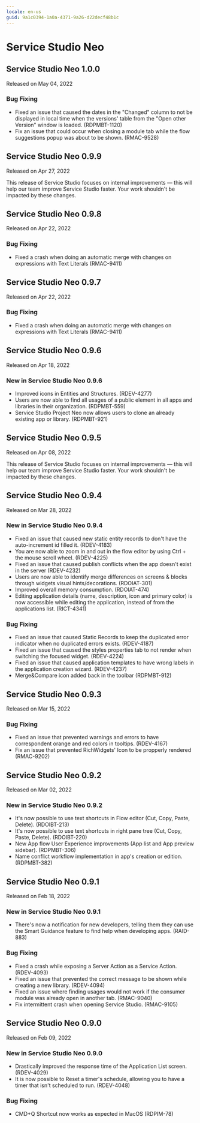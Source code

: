 ```yaml
---
locale: en-us
guid: 9a1c0394-1a0a-4371-9a26-d22decf48b1c
---
```


<h1>Service Studio Neo</h1>
<h2 id="Service_Studio_Neo_1.0.0">Service Studio Neo 1.0.0</h2>
<div class="info"><p>Released on May 04, 2022</p></div>
<h3 id="Bug_Fixing_0">Bug Fixing</h3>
<ul>
<li>Fixed an issue that caused the dates in the "Changed" column to not be displayed in local time when the versions' table from the "Open other Version" window is loaded. (RDPMBT-1120)</li>
<li>Fix an issue that could occur when closing a module tab while the flow suggestions popup was about to be shown. (RMAC-9528)</li>
</ul>

<h2 id="Service_Studio_Neo_0.9.9">Service Studio Neo 0.9.9</h2>
<div class="info"><p>Released on Apr 27, 2022</p></div>

This release of Service Studio focuses on internal improvements ― this will help our team improve Service Studio faster.
Your work shouldn't be impacted by these changes.
<h2 id="Service_Studio_Neo_0.9.8">Service Studio Neo 0.9.8</h2>
<div class="info"><p>Released on Apr 22, 2022</p></div>
<h3 id="Bug_Fixing_1">Bug Fixing</h3>
<ul>
<li>Fixed a crash when doing an automatic merge with changes on expressions with Text Literals (RMAC-9411)</li>
</ul>

<h2 id="Service_Studio_Neo_0.9.7">Service Studio Neo 0.9.7</h2>
<div class="info"><p>Released on Apr 22, 2022</p></div>
<h3 id="Bug_Fixing_2">Bug Fixing</h3>
<ul>
<li>Fixed a crash when doing an automatic merge with changes on expressions with Text Literals (RMAC-9411)</li>
</ul>

<h2 id="Service_Studio_Neo_0.9.6">Service Studio Neo 0.9.6</h2>
<div class="info"><p>Released on Apr 18, 2022</p></div>
<h3 id="New_in_Service_Studio_Neo_0.9.6">New in Service Studio Neo 0.9.6</h3>
<ul>
<li>Improved icons in Entities and Structures. (RDEV-4277)</li>
<li>Users are now able to find all usages of a public element in all apps and libraries in their organization. (RDPMBT-559)</li>
<li>Service Studio Project Neo now allows users to clone an already existing app or library. (RDPMBT-921)</li>
</ul>

<h2 id="Service_Studio_Neo_0.9.5">Service Studio Neo 0.9.5</h2>
<div class="info"><p>Released on Apr 08, 2022</p></div>
This release of Service Studio focuses on internal improvements ― this will help our team improve Service Studio faster.
Your work shouldn't be impacted by these changes.
<h2 id="Service_Studio_Neo_0.9.4">Service Studio Neo 0.9.4</h2>
<div class="info"><p>Released on Mar 28, 2022</p></div>
<h3 id="New_in_Service_Studio_Neo_0.9.4">New in Service Studio Neo 0.9.4</h3>
<ul>
<li>Fixed an issue that caused new static entity records to don't have the auto-increment id filled it. (RDEV-4183)</li>
<li>You are now able to zoom in and out in the flow editor by using Ctrl + the mouse scroll wheel. (RDEV-4225)</li>
<li>Fixed an issue that caused publish conflicts when the app doesn't exist in the server (RDEV-4232)</li>
<li>Users are now able to identify merge differences on screens &amp; blocks through widgets visual hints/decorations. (RDOIAT-301)</li>
<li>Improved overall memory consumption. (RDOIAT-474)</li>
<li>Editing application details (name, description, icon and primary color) is now accessible while editing the application, instead of from the applications list. (RICT-4341)</li>
</ul>
<h3 id="Bug_Fixing_3">Bug Fixing</h3>
<ul>
<li>Fixed an issue that caused Static Records to keep the duplicated error indicator when no duplicated errors exists. (RDEV-4187)</li>
<li>Fixed an issue that caused the styles properties tab to not render when switching the focused widget. (RDEV-4224)</li>
<li>Fixed an issue that caused application templates to have wrong labels in the application creation wizard. (RDEV-4237)</li>
<li>Merge&amp;Compare icon added back in the toolbar (RDPMBT-912)</li>
</ul>

<h2 id="Service_Studio_Neo_0.9.3">Service Studio Neo 0.9.3</h2>
<div class="info"><p>Released on Mar 15, 2022</p></div>
<h3 id="Bug_Fixing_4">Bug Fixing</h3>
<ul>
<li>Fixed an issue that prevented warnings and errors to have correspondent orange and red colors in tooltips.  (RDEV-4167)</li>
<li>Fix an issue that prevented RichWidgets' Icon to be propperly rendered (RMAC-9202)</li>
</ul>

<h2 id="Service_Studio_Neo_0.9.2">Service Studio Neo 0.9.2</h2>
<div class="info"><p>Released on Mar 02, 2022</p></div>
<h3 id="New_in_Service_Studio_Neo_0.9.2">New in Service Studio Neo 0.9.2</h3>
<ul>
<li>It's now possible to use text shortcuts in Flow editor (Cut, Copy, Paste, Delete). (RDOIBT-213)</li>
<li>It's now possible to use text shortcuts in right pane tree (Cut, Copy, Paste, Delete). (RDOIBT-220)</li>
<li>New App flow User Experience improvements (App list and App preview sidebar). (RDPMBT-306)</li>
<li>Name conflict workflow implementation in app's creation or edition. (RDPMBT-382)</li>
</ul>

<h2 id="Service_Studio_Neo_0.9.1">Service Studio Neo 0.9.1</h2>
<div class="info"><p>Released on Feb 18, 2022</p></div>
<h3 id="New_in_Service_Studio_Neo_0.9.1">New in Service Studio Neo 0.9.1</h3>
<ul>
<li>There's now a notification for new developers, telling them they can use the Smart Guidance feature to find help when developing apps. (RAID-883)</li>
</ul>
<h3 id="Bug_Fixing_5">Bug Fixing</h3>
<ul>
<li>Fixed a crash while exposing a Server Action as a Service Action. (RDEV-4093)</li>
<li>Fixed an issue that prevented the correct message to be shown while creating a new library. (RDEV-4094)</li>
<li>Fixed an issue where finding usages would not work if the consumer module was already open in another tab. (RMAC-9040)</li>
<li>Fix intermittent crash when opening Service Studio. (RMAC-9105)</li>
</ul>

<h2 id="Service_Studio_Neo_0.9.0">Service Studio Neo 0.9.0</h2>
<div class="info"><p>Released on Feb 09, 2022</p></div>
<h3 id="New_in_Service_Studio_Neo_0.9.0">New in Service Studio Neo 0.9.0</h3>
<ul>
<li>Drastically improved the response time of the Application List screen. (RDEV-4029)</li>
<li>It is now possible to Reset a timer's schedule, allowing you to have a timer that isn't scheduled to run. (RDEV-4048)</li>
</ul>
<h3 id="Bug_Fixing_6">Bug Fixing</h3>
<ul>
<li>CMD+Q Shortcut now works as expected in MacOS (RDPIM-78)</li>
</ul>

